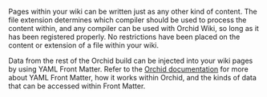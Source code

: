 Pages within your wiki can be written just as any other kind of content. The file extension determines which compiler
should be used to process the content within, and any compiler can be used with Orchid Wiki, so long as it has been
registered properly. No restrictions have been placed on the content or extension of a file within your wiki.

Data from the rest of the Orchid build can be injected into your wiki pages by using YAML Front Matter. Refer to the 
[Orchid documentation](#) for more about YAML Front Matter, how it works within Orchid, and the kinds of data that
can be accessed within Front Matter.